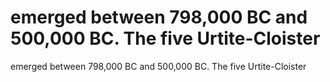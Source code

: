 # emerged between 798,000 BC and 500,000 BC. The five Urtite-Cloister

emerged between 798,000 BC and 500,000 BC. The five Urtite-Cloister